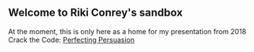## Welcome to Riki Conrey's sandbox

At the moment, this is only here as a home for my presentation from 2018 Crack the Code: [Perfecting Persuasion](https://github.com/RikiConrey/RikiConrey.github.io/edit/master/clustering_presentation.html) 
